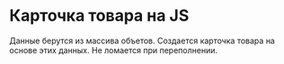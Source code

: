 # Карточка товара на JS

Данные берутся из массива объетов.
Создается карточка товара на основе этих данных.
Не ломается при переполнении.